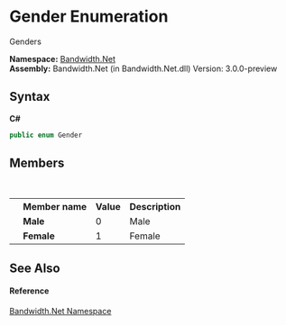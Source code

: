 ﻿# Gender Enumeration
 

Genders

**Namespace:**&nbsp;<a href ="N_Bandwidth_Net.md">Bandwidth.Net</a><br />**Assembly:**&nbsp;Bandwidth.Net (in Bandwidth.Net.dll) Version: 3.0.0-preview

## Syntax

**C#**<br />
``` C#
public enum Gender
```


## Members
&nbsp;<table><tr><th></th><th>Member name</th><th>Value</th><th>Description</th></tr><tr><td /><td target="F:Bandwidth.Net.Gender.Male">**Male**</td><td>0</td><td>Male</td></tr><tr><td /><td target="F:Bandwidth.Net.Gender.Female">**Female**</td><td>1</td><td>Female</td></tr></table>

## See Also


#### Reference
<a href ="N_Bandwidth_Net.md">Bandwidth.Net Namespace</a><br />